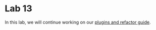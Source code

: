 # Lab 13

In this lab, we will continue working on our [plugins and refactor guide](../Lab12/README.md).